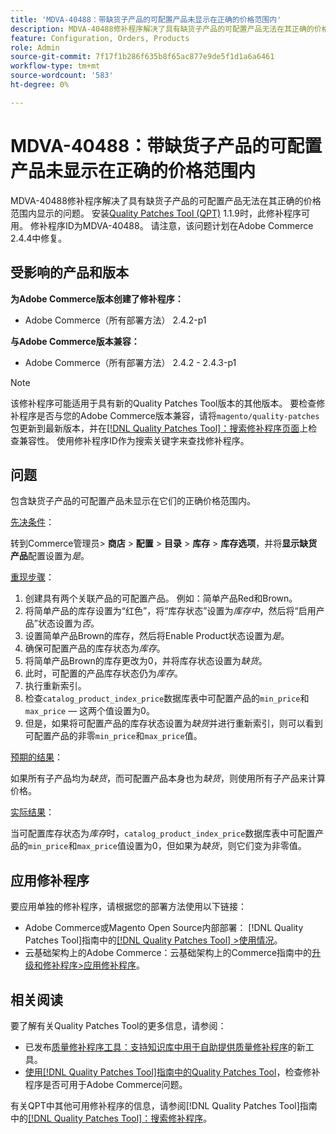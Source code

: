 ```yaml
---
title: 'MDVA-40488：带缺货子产品的可配置产品未显示在正确的价格范围内'
description: MDVA-40488修补程序解决了具有缺货子产品的可配置产品无法在其正确的价格范围内显示的问题。 安装[Quality Patches Tool (QPT)](https://experienceleague.adobe.com/en/docs/commerce-knowledge-base/kb/announcements/commerce-announcements/magento-quality-patches-released-new-tool-to-self-serve-quality-patches) 1.1.9后，即可使用此修补程序。 修补程序ID为MDVA-40488。 请注意，该问题计划在Adobe Commerce 2.4.4中修复。
feature: Configuration, Orders, Products
role: Admin
source-git-commit: 7f17f1b286f635b8f65ac877e9de5f1d1a6a6461
workflow-type: tm+mt
source-wordcount: '583'
ht-degree: 0%

---
```


# MDVA-40488：带缺货子产品的可配置产品未显示在正确的价格范围内

MDVA-40488修补程序解决了具有缺货子产品的可配置产品无法在其正确的价格范围内显示的问题。 安装[Quality Patches Tool (QPT)](https://experienceleague.adobe.com/en/docs/commerce-knowledge-base/kb/announcements/commerce-announcements/magento-quality-patches-released-new-tool-to-self-serve-quality-patches) 1.1.9时，此修补程序可用。 修补程序ID为MDVA-40488。 请注意，该问题计划在Adobe Commerce 2.4.4中修复。

## 受影响的产品和版本

**为Adobe Commerce版本创建了修补程序：**

* Adobe Commerce（所有部署方法） 2.4.2-p1

**与Adobe Commerce版本兼容：**

* Adobe Commerce（所有部署方法） 2.4.2 - 2.4.3-p1

>[!NOTE]
>
>该修补程序可能适用于具有新的Quality Patches Tool版本的其他版本。 要检查修补程序是否与您的Adobe Commerce版本兼容，请将`magento/quality-patches`包更新到最新版本，并在[[!DNL Quality Patches Tool]：搜索修补程序页面](https://experienceleague.adobe.com/en/docs/commerce-knowledge-base/kb/announcements/commerce-announcements/magento-quality-patches-released-new-tool-to-self-serve-quality-patches)上检查兼容性。 使用修补程序ID作为搜索关键字来查找修补程序。

## 问题

包含缺货子产品的可配置产品未显示在它们的正确价格范围内。

<u>先决条件</u>：

转到Commerce管理员> **商店** > **配置** > **目录** > **库存** > **库存选项**，并将&#x200B;**显示缺货产品**&#x200B;配置设置为&#x200B;*是*。

<u>重现步骤</u>：

1. 创建具有两个关联产品的可配置产品。 例如：简单产品Red和Brown。
1. 将简单产品的库存设置为“红色”，将“库存状态”设置为&#x200B;*库存中*，然后将“启用产品”状态设置为&#x200B;*否*。
1. 设置简单产品Brown的库存，然后将Enable Product状态设置为&#x200B;*是*。
1. 确保可配置产品的库存状态为&#x200B;*库存*。
1. 将简单产品Brown的库存更改为0，并将库存状态设置为&#x200B;*缺货*。
1. 此时，可配置的产品库存状态仍为&#x200B;*库存*。
1. 执行重新索引。
1. 检查`catalog_product_index_price`数据库表中可配置产品的`min_price`和`max_price` — 这两个值设置为0。
1. 但是，如果将可配置产品的库存状态设置为&#x200B;*缺货*&#x200B;并进行重新索引，则可以看到可配置产品的非零`min_price`和`max_price`值。

<u>预期的结果</u>：

如果所有子产品均为&#x200B;*缺货*，而可配置产品本身也为&#x200B;*缺货*，则使用所有子产品来计算价格。

<u>实际结果</u>：

当可配置库存状态为&#x200B;*库存*&#x200B;时，`catalog_product_index_price`数据库表中可配置产品的`min_price`和`max_price`值设置为0，但如果为&#x200B;*缺货*，则它们变为非零值。

## 应用修补程序

要应用单独的修补程序，请根据您的部署方法使用以下链接：

* Adobe Commerce或Magento Open Source内部部署： [!DNL Quality Patches Tool]指南中的[[!DNL Quality Patches Tool] >使用情况](/help/tools/quality-patches-tool/usage.md)。
* 云基础架构上的Adobe Commerce：云基础架构上的Commerce指南中的[升级和修补程序>应用修补程序](https://experienceleague.adobe.com/docs/commerce-cloud-service/user-guide/develop/upgrade/apply-patches.html)。

## 相关阅读

要了解有关Quality Patches Tool的更多信息，请参阅：

* 已发布[质量修补程序工具：支持知识库中用于自助提供质量修补程序](https://experienceleague.adobe.com/en/docs/commerce-knowledge-base/kb/announcements/commerce-announcements/magento-quality-patches-released-new-tool-to-self-serve-quality-patches)的新工具。
* [使用[!DNL Quality Patches Tool]指南中的Quality Patches Tool](/help/tools/quality-patches-tool/patches-available-in-qpt/check-patch-for-magento-issue-with-magento-quality-patches.md)，检查修补程序是否可用于Adobe Commerce问题。

有关QPT中其他可用修补程序的信息，请参阅[!DNL Quality Patches Tool]指南中的[[!DNL Quality Patches Tool]：搜索修补程序](https://experienceleague.adobe.com/tools/commerce-quality-patches/index.html)。
